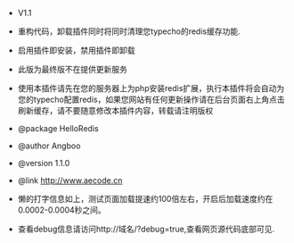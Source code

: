 * V1.1
 * 重构代码，卸载插件同时将同时清理您typecho的redis缓存功能.
 * 启用插件即安装，禁用插件即卸载
 * 此版为最终版不在提供更新服务 
 * 使用本插件请先在您的服务器上为php安装redis扩展，执行本插件将会自动为您的typecho配置redis，如果您网站有任何更新操作请在后台页面右上角点击刷新缓存，请不要随意修改本插件内容，转载请注明版权
 
 * @package HelloRedis
 * @author Angboo
 * @version 1.1.0
 * @link http://www.aecode.cn

 * 懒的打字信息如上，测试页面加载提速约100倍左右，开启后加载速度约在0.0002-0.0004秒之间。
 * 查看debug信息请访问http://域名/?debug=true,查看网页源代码底部可见.
